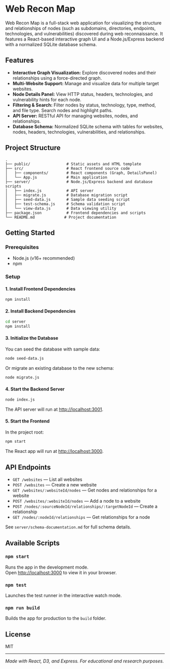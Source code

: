 # Web Recon Map

Web Recon Map is a full-stack web application for visualizing the structure and relationships of nodes (such as subdomains, directories, endpoints, technologies, and vulnerabilities) discovered during web reconnaissance. It features a React-based interactive graph UI and a Node.js/Express backend with a normalized SQLite database schema.

## Features

- **Interactive Graph Visualization:** Explore discovered nodes and their relationships using a force-directed graph.
- **Multi-Website Support:** Manage and visualize data for multiple target websites.
- **Node Details Panel:** View HTTP status, headers, technologies, and vulnerability hints for each node.
- **Filtering & Search:** Filter nodes by status, technology, type, method, and file type. Search nodes and highlight paths.
- **API Server:** RESTful API for managing websites, nodes, and relationships.
- **Database Schema:** Normalized SQLite schema with tables for websites, nodes, headers, technologies, vulnerabilities, and relationships.

## Project Structure

```
.
├── public/                # Static assets and HTML template
├── src/                   # React frontend source code
│   ├── components/        # React components (Graph, DetailsPanel)
│   └── App.js             # Main application
├── server/                # Node.js/Express backend and database scripts
│   ├── index.js           # API server
│   ├── migrate.js         # Database migration script
│   ├── seed-data.js       # Sample data seeding script
│   ├── test-schema.js     # Schema validation script
│   └── view-data.js       # Data viewing utility
├── package.json           # Frontend dependencies and scripts
└── README.md             # Project documentation
```

## Getting Started

### Prerequisites

- Node.js (v16+ recommended)
- npm

### Setup

#### 1. Install Frontend Dependencies

```sh
npm install
```

#### 2. Install Backend Dependencies

```sh
cd server
npm install
```

#### 3. Initialize the Database

You can seed the database with sample data:

```sh
node seed-data.js
```

Or migrate an existing database to the new schema:

```sh
node migrate.js
```

#### 4. Start the Backend Server

```sh
node index.js
```

The API server will run at [http://localhost:3001](http://localhost:3001).

#### 5. Start the Frontend

In the project root:

```sh
npm start
```

The React app will run at [http://localhost:3000](http://localhost:3000).

## API Endpoints

- `GET /websites` — List all websites
- `POST /websites` — Create a new website
- `GET /websites/:websiteId/nodes` — Get nodes and relationships for a website
- `POST /websites/:websiteId/nodes` — Add a node to a website
- `POST /nodes/:sourceNodeId/relationships/:targetNodeId` — Create a relationship
- `GET /nodes/:nodeId/relationships` — Get relationships for a node

See `server/schema-documentation.md` for full schema details.

## Available Scripts

### `npm start`

Runs the app in the development mode.\
Open [http://localhost:3000](http://localhost:3000) to view it in your browser.

### `npm test`

Launches the test runner in the interactive watch mode.

### `npm run build`

Builds the app for production to the `build` folder.

## License

MIT

---

*Made with React, D3, and Express. For educational and research purposes.*
